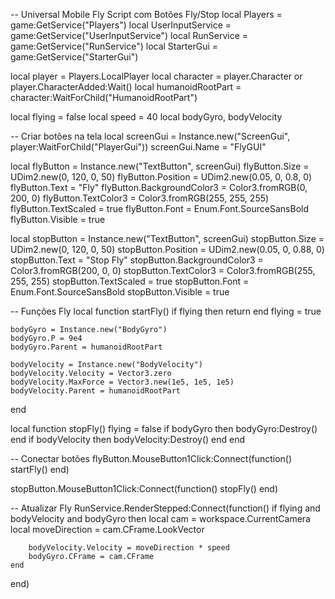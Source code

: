 -- Universal Mobile Fly Script com Botões Fly/Stop
local Players = game:GetService("Players")
local UserInputService = game:GetService("UserInputService")
local RunService = game:GetService("RunService")
local StarterGui = game:GetService("StarterGui")

local player = Players.LocalPlayer
local character = player.Character or player.CharacterAdded:Wait()
local humanoidRootPart = character:WaitForChild("HumanoidRootPart")

local flying = false
local speed = 40
local bodyGyro, bodyVelocity

-- Criar botões na tela
local screenGui = Instance.new("ScreenGui", player:WaitForChild("PlayerGui"))
screenGui.Name = "FlyGUI"

local flyButton = Instance.new("TextButton", screenGui)
flyButton.Size = UDim2.new(0, 120, 0, 50)
flyButton.Position = UDim2.new(0.05, 0, 0.8, 0)
flyButton.Text = "Fly"
flyButton.BackgroundColor3 = Color3.fromRGB(0, 200, 0)
flyButton.TextColor3 = Color3.fromRGB(255, 255, 255)
flyButton.TextScaled = true
flyButton.Font = Enum.Font.SourceSansBold
flyButton.Visible = true

local stopButton = Instance.new("TextButton", screenGui)
stopButton.Size = UDim2.new(0, 120, 0, 50)
stopButton.Position = UDim2.new(0.05, 0, 0.88, 0)
stopButton.Text = "Stop Fly"
stopButton.BackgroundColor3 = Color3.fromRGB(200, 0, 0)
stopButton.TextColor3 = Color3.fromRGB(255, 255, 255)
stopButton.TextScaled = true
stopButton.Font = Enum.Font.SourceSansBold
stopButton.Visible = true

-- Funções Fly
local function startFly()
    if flying then return end
    flying = true
    
    bodyGyro = Instance.new("BodyGyro")
    bodyGyro.P = 9e4
    bodyGyro.Parent = humanoidRootPart

    bodyVelocity = Instance.new("BodyVelocity")
    bodyVelocity.Velocity = Vector3.zero
    bodyVelocity.MaxForce = Vector3.new(1e5, 1e5, 1e5)
    bodyVelocity.Parent = humanoidRootPart
end

local function stopFly()
    flying = false
    if bodyGyro then bodyGyro:Destroy() end
    if bodyVelocity then bodyVelocity:Destroy() end
end

-- Conectar botões
flyButton.MouseButton1Click:Connect(function()
    startFly()
end)

stopButton.MouseButton1Click:Connect(function()
    stopFly()
end)

-- Atualizar Fly
RunService.RenderStepped:Connect(function()
    if flying and bodyVelocity and bodyGyro then
        local cam = workspace.CurrentCamera
        local moveDirection = cam.CFrame.LookVector

        bodyVelocity.Velocity = moveDirection * speed
        bodyGyro.CFrame = cam.CFrame
    end
end)
